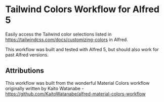 # Tailwind Colors Workflow for Alfred 5

Easily access the Tailwind color selections listed in https://tailwindcss.com/docs/customizing-colors in Alfred.

This workflow was built and tested with Alfred 5, but should also work for past Alfred versions.







## Attributions

This workflow was built from the wonderful Material Colors workflow originally written by Kaito Watanabe - https://github.com/KaitoWatanabe/alfred-material-colors-workflow
